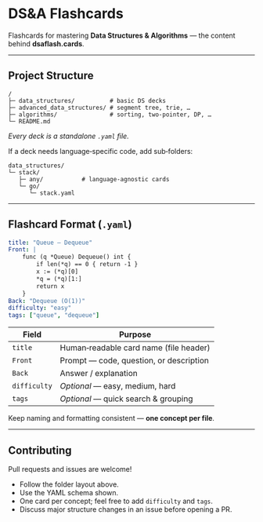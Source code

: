 # DS&A Flashcards

Flashcards for mastering **Data Structures & Algorithms** — the content behind **dsaflash.cards**.

---

## Project Structure

```text
/
├─ data_structures/          # basic DS decks
├─ advanced_data_structures/ # segment tree, trie, …
├─ algorithms/               # sorting, two‑pointer, DP, …
└─ README.md
```

*Every deck is a standalone `.yaml` file.*

If a deck needs language‑specific code, add sub‑folders:

```text
data_structures/
└─ stack/
   ├─ any/           # language‑agnostic cards
   └─ go/
      └─ stack.yaml
```

---

## Flashcard Format (`.yaml`)

```yaml
title: "Queue – Dequeue"
Front: |
    func (q *Queue) Dequeue() int {
        if len(*q) == 0 { return -1 }
        x := (*q)[0]
        *q = (*q)[1:]
        return x
    }
Back: "Dequeue (O(1))"
difficulty: "easy"
tags: ["queue", "dequeue"]
```

| Field        | Purpose                                    |
|--------------|--------------------------------------------|
| `title`      | Human‑readable card name (file header)     |
| `Front`      | Prompt — code, question, or description    |
| `Back`       | Answer / explanation                       |
| `difficulty` | *Optional* — easy, medium, hard            |
| `tags`       | *Optional* — quick search & grouping       |

Keep naming and formatting consistent — **one concept per file**.

---

## Contributing

Pull requests and issues are welcome!

* Follow the folder layout above.  
* Use the YAML schema shown.  
* One card per concept; feel free to add `difficulty` and `tags`.  
* Discuss major structure changes in an issue before opening a PR.
